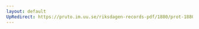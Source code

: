 ```yaml
---
layout: default
UpRedirect: https://pruto.im.uu.se/riksdagen-records-pdf/1880/prot-1880--ak--017/prot-1880--ak--017_009.pdf
---
```

